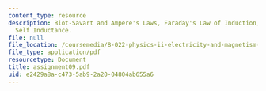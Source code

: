```yaml
---
content_type: resource
description: Biot-Savart and Ampere's Laws, Faraday's Law of Induction, Mutual and
  Self Inductance.
file: null
file_location: /coursemedia/8-022-physics-ii-electricity-and-magnetism-fall-2002/e2429a8ac4735ab92a2004804ab655a6_assignment09.pdf
file_type: application/pdf
resourcetype: Document
title: assignment09.pdf
uid: e2429a8a-c473-5ab9-2a20-04804ab655a6
---
```

